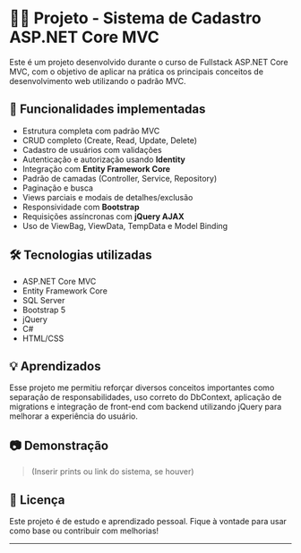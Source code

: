 # 👨‍💻 Projeto - Sistema de Cadastro ASP.NET Core MVC

Este é um projeto desenvolvido durante o curso de Fullstack ASP.NET Core MVC, com o objetivo de aplicar na prática os principais conceitos de desenvolvimento web utilizando o padrão MVC.

## 🚀 Funcionalidades implementadas

- Estrutura completa com padrão MVC
- CRUD completo (Create, Read, Update, Delete)
- Cadastro de usuários com validações
- Autenticação e autorização usando **Identity**
- Integração com **Entity Framework Core**
- Padrão de camadas (Controller, Service, Repository)
- Paginação e busca
- Views parciais e modais de detalhes/exclusão
- Responsividade com **Bootstrap**
- Requisições assíncronas com **jQuery AJAX**
- Uso de ViewBag, ViewData, TempData e Model Binding

## 🛠 Tecnologias utilizadas

- ASP.NET Core MVC  
- Entity Framework Core  
- SQL Server  
- Bootstrap 5  
- jQuery  
- C#  
- HTML/CSS

## 💡 Aprendizados

Esse projeto me permitiu reforçar diversos conceitos importantes como separação de responsabilidades, uso correto do DbContext, aplicação de migrations e integração de front-end com backend utilizando jQuery para melhorar a experiência do usuário.

## 📷 Demonstração

> (Inserir prints ou link do sistema, se houver)

## 📜 Licença

Este projeto é de estudo e aprendizado pessoal. Fique à vontade para usar como base ou contribuir com melhorias!

---

